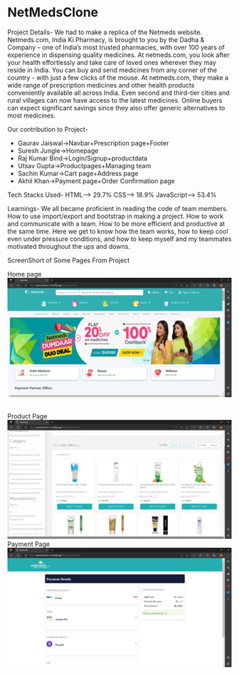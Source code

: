 # NetMedsClone
Project Details-
We had to make a replica of the Netmeds website. Netmeds.com, India Ki Pharmacy, is brought to you by the Dadha & Company – one of India’s most trusted pharmacies, with over 100 years of experience in dispensing quality medicines. At netmeds.com, you look after your health effortlessly and take care of loved ones wherever they may reside in India. You can buy and send medicines from any corner of the country - with just a few clicks of the mouse. At netmeds.com, they make a wide range of prescription medicines and other health products conveniently available all across India. Even second and third-tier cities and rural villages can now have access to the latest medicines. Online buyers can expect significant savings since they also offer generic alternatives to most medicines.

Our contribution to Project-
* Gaurav Jaiswal->Navbar+Prescription page+Footer
* Suresh Jungle->Homepage
* Raj Kumar Bind->Login/Signup+productdata
* Utsav Gupta->Productpages+Managing team
* Sachin Kumar->Cart page+Address page
* Akhil Khan->Payment page+Order Confirmation page

Tech Stacks Used-
HTML—> 29.7%
CSS—> 18.9%
JavaScript—> 53.4%

Learnings-
We all became proficient in reading the code of team members.
How to use import/export and bootstrap in making a project.
How to work and communicate with a team.
How to be more efficient and productive at the same time.
Here we get to know how the team works, how to keep cool even under pressure conditions, and how to keep myself and my teammates motivated throughout the ups and downs.

ScreenShort of Some Pages From Project

Home page
<img src = "images/img1.png">

<br>
Product Page
<img src = "images/img2.png">

<br>
Payment Page
<img src = "images/img3.png">

